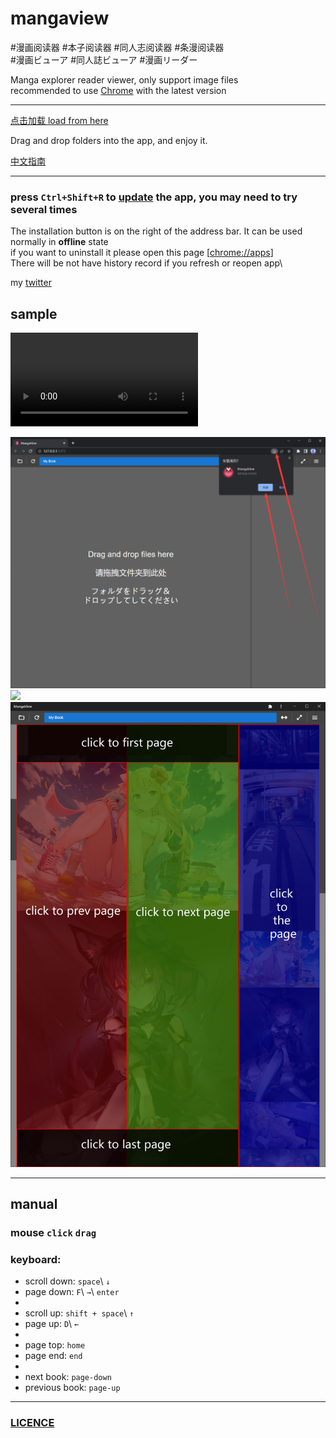 #  mangaview

#漫画阅读器  #本子阅读器  #同人志阅读器 #条漫阅读器\
#漫画ビューア #同人誌ビューア #漫画リーダー

Manga explorer reader viewer, only support image files\
recommended to use [Chrome](https://www.google.com/chrome/) with the latest version
___
[点击加载 load from here](https://nohnolife.github.io/mangaview/dist/index.html)

Drag and drop folders into the app, and enjoy it.

[中文指南](README.zh-CN.md)
___

### press `Ctrl+Shift+R` to [update]() the app, you may need to try several times
The installation button is on the right of the address bar. It can be used normally in **offline** state\
if you want to uninstall it please open this page [[chrome://apps](chrome://apps)]\
There will be not have history record if you refresh or reopen app\

my [twitter](https://twitter.com/mousoug)
## sample

<video src="https://github.com/NOHNOLIFE/mangaview/blob/main/description/sample.mp4" controls>
你的浏览器不支持 <code>video</code> 标签。
</video>

![](https://github.com/NOHNOLIFE/mangaview/blob/main/description/desc%201.png)
![](https://github.com/NOHNOLIFE/mangaview/blob/main/description/desc%205.png)
![](https://github.com/NOHNOLIFE/mangaview/blob/main/description/desc%206.png)

___
## manual
### mouse `click`  `drag`

### keyboard:
* scroll down: `space`\ `↓`
* page down: `F`\ `→`\ `enter`
*
* scroll up: `shift + space`\ `↑`
* page up: `D`\ `←`
*
* page top: `home`
* page end: `end`
* 
* next book: `page-down`
* previous book:  `page-up`
___
###  [LICENCE](https://github.com/NOHNOLIFE/mangaview/blob/main/LICENSE)
